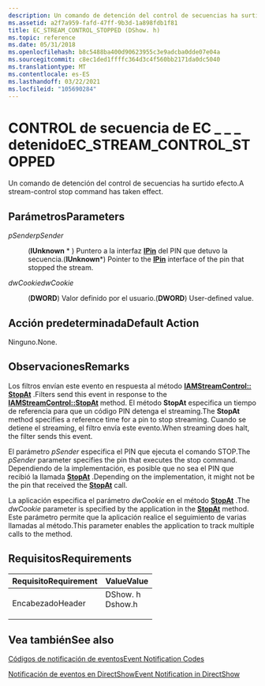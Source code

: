 ```yaml
---
description: Un comando de detención del control de secuencias ha surtido efecto.
ms.assetid: a2f7a959-fafd-47ff-9b3d-1a898fdb1f81
title: EC_STREAM_CONTROL_STOPPED (DShow. h)
ms.topic: reference
ms.date: 05/31/2018
ms.openlocfilehash: b8c5488ba400d90623955c3e9adcba0dde07e04a
ms.sourcegitcommit: c8ec1ded1ffffc364d3c4f560bb2171da0dc5040
ms.translationtype: MT
ms.contentlocale: es-ES
ms.lasthandoff: 03/22/2021
ms.locfileid: "105690284"
---
```

# <a name="ec_stream_control_stopped"></a><span data-ttu-id="05cda-103">CONTROL de secuencia de EC \_ \_ \_ detenido</span><span class="sxs-lookup"><span data-stu-id="05cda-103">EC\_STREAM\_CONTROL\_STOPPED</span></span>

<span data-ttu-id="05cda-104">Un comando de detención del control de secuencias ha surtido efecto.</span><span class="sxs-lookup"><span data-stu-id="05cda-104">A stream-control stop command has taken effect.</span></span>

## <a name="parameters"></a><span data-ttu-id="05cda-105">Parámetros</span><span class="sxs-lookup"><span data-stu-id="05cda-105">Parameters</span></span>

<dl> <dt>

<span data-ttu-id="05cda-106"><span id="pSender"></span><span id="psender"></span><span id="PSENDER"></span>*pSender*</span><span class="sxs-lookup"><span data-stu-id="05cda-106"><span id="pSender"></span><span id="psender"></span><span id="PSENDER"></span>*pSender*</span></span>
</dt> <dd>

<span data-ttu-id="05cda-107">(**IUnknown** \* ) Puntero a la interfaz [**IPin**](/windows/desktop/api/Strmif/nn-strmif-ipin) del PIN que detuvo la secuencia.</span><span class="sxs-lookup"><span data-stu-id="05cda-107">(**IUnknown**\*) Pointer to the [**IPin**](/windows/desktop/api/Strmif/nn-strmif-ipin) interface of the pin that stopped the stream.</span></span>

</dd> <dt>

<span data-ttu-id="05cda-108"><span id="dwCookie"></span><span id="dwcookie"></span><span id="DWCOOKIE"></span>*dwCookie*</span><span class="sxs-lookup"><span data-stu-id="05cda-108"><span id="dwCookie"></span><span id="dwcookie"></span><span id="DWCOOKIE"></span>*dwCookie*</span></span>
</dt> <dd>

<span data-ttu-id="05cda-109">(**DWORD**) Valor definido por el usuario.</span><span class="sxs-lookup"><span data-stu-id="05cda-109">(**DWORD**) User-defined value.</span></span>

</dd> </dl>

## <a name="default-action"></a><span data-ttu-id="05cda-110">Acción predeterminada</span><span class="sxs-lookup"><span data-stu-id="05cda-110">Default Action</span></span>

<span data-ttu-id="05cda-111">Ninguno.</span><span class="sxs-lookup"><span data-stu-id="05cda-111">None.</span></span>

## <a name="remarks"></a><span data-ttu-id="05cda-112">Observaciones</span><span class="sxs-lookup"><span data-stu-id="05cda-112">Remarks</span></span>

<span data-ttu-id="05cda-113">Los filtros envían este evento en respuesta al método [**IAMStreamControl:: StopAt**](/windows/desktop/api/Strmif/nf-strmif-iamstreamcontrol-stopat) .</span><span class="sxs-lookup"><span data-stu-id="05cda-113">Filters send this event in response to the [**IAMStreamControl::StopAt**](/windows/desktop/api/Strmif/nf-strmif-iamstreamcontrol-stopat) method.</span></span> <span data-ttu-id="05cda-114">El método **StopAt** especifica un tiempo de referencia para que un código PIN detenga el streaming.</span><span class="sxs-lookup"><span data-stu-id="05cda-114">The **StopAt** method specifies a reference time for a pin to stop streaming.</span></span> <span data-ttu-id="05cda-115">Cuando se detiene el streaming, el filtro envía este evento.</span><span class="sxs-lookup"><span data-stu-id="05cda-115">When streaming does halt, the filter sends this event.</span></span>

<span data-ttu-id="05cda-116">El parámetro *pSender* especifica el PIN que ejecuta el comando STOP.</span><span class="sxs-lookup"><span data-stu-id="05cda-116">The *pSender* parameter specifies the pin that executes the stop command.</span></span> <span data-ttu-id="05cda-117">Dependiendo de la implementación, es posible que no sea el PIN que recibió la llamada [**StopAt**](/windows/desktop/api/Strmif/nf-strmif-iamstreamcontrol-stopat) .</span><span class="sxs-lookup"><span data-stu-id="05cda-117">Depending on the implementation, it might not be the pin that received the [**StopAt**](/windows/desktop/api/Strmif/nf-strmif-iamstreamcontrol-stopat) call.</span></span>

<span data-ttu-id="05cda-118">La aplicación especifica el parámetro *dwCookie* en el método [**StopAt**](/windows/desktop/api/Strmif/nf-strmif-iamstreamcontrol-stopat) .</span><span class="sxs-lookup"><span data-stu-id="05cda-118">The *dwCookie* parameter is specified by the application in the [**StopAt**](/windows/desktop/api/Strmif/nf-strmif-iamstreamcontrol-stopat) method.</span></span> <span data-ttu-id="05cda-119">Este parámetro permite que la aplicación realice el seguimiento de varias llamadas al método.</span><span class="sxs-lookup"><span data-stu-id="05cda-119">This parameter enables the application to track multiple calls to the method.</span></span>

## <a name="requirements"></a><span data-ttu-id="05cda-120">Requisitos</span><span class="sxs-lookup"><span data-stu-id="05cda-120">Requirements</span></span>



| <span data-ttu-id="05cda-121">Requisito</span><span class="sxs-lookup"><span data-stu-id="05cda-121">Requirement</span></span> | <span data-ttu-id="05cda-122">Value</span><span class="sxs-lookup"><span data-stu-id="05cda-122">Value</span></span> |
|-------------------|------------------------------------------------------------------------------------|
| <span data-ttu-id="05cda-123">Encabezado</span><span class="sxs-lookup"><span data-stu-id="05cda-123">Header</span></span><br/> | <dl> <span data-ttu-id="05cda-124"><dt>DShow. h</dt></span><span class="sxs-lookup"><span data-stu-id="05cda-124"><dt>Dshow.h</dt></span></span> </dl> |



## <a name="see-also"></a><span data-ttu-id="05cda-125">Vea también</span><span class="sxs-lookup"><span data-stu-id="05cda-125">See also</span></span>

<dl> <dt>

[<span data-ttu-id="05cda-126">Códigos de notificación de eventos</span><span class="sxs-lookup"><span data-stu-id="05cda-126">Event Notification Codes</span></span>](event-notification-codes.md)
</dt> <dt>

[<span data-ttu-id="05cda-127">Notificación de eventos en DirectShow</span><span class="sxs-lookup"><span data-stu-id="05cda-127">Event Notification in DirectShow</span></span>](event-notification-in-directshow.md)
</dt> </dl>

 

 




